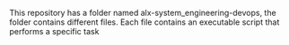 This repository has a folder named alx-system_engineering-devops, the folder contains different files. Each file contains an executable script that performs a specific task
